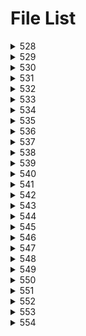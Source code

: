 # File List

<details>
<summary>528</summary>

- [sum](https://ponapon280.github.io/5chSummary/528/sum.html)
- [mod](https://ponapon280.github.io/5chSummary/528/mod.html)

> sum_prefiles
>

> mod_prefiles
>
</details>

<details>
<summary>529</summary>

- [sum](https://ponapon280.github.io/5chSummary/529/sum.html)
- [mod](https://ponapon280.github.io/5chSummary/529/mod.html)
- [url](https://ponapon280.github.io/5chSummary/529/url.html)

> sum_prefiles
>

> mod_prefiles
>
</details>

<details>
<summary>530</summary>

- [sum](https://ponapon280.github.io/5chSummary/530/sum.html)
- [mod](https://ponapon280.github.io/5chSummary/530/mod.html)
- [url](https://ponapon280.github.io/5chSummary/530/url.html)

> sum_prefiles
>

> mod_prefiles
>
</details>

<details>
<summary>531</summary>

- [sum](https://ponapon280.github.io/5chSummary/531/sum.html)
- [mod](https://ponapon280.github.io/5chSummary/531/mod.html)
- [url](https://ponapon280.github.io/5chSummary/531/url.html)
- [mod_2](https://ponapon280.github.io/5chSummary/531/mod_2.html)

> sum_prefiles
>

> mod_prefiles
>
</details>

<details>
<summary>532</summary>

- [sum](https://ponapon280.github.io/5chSummary/532/sum.html)
- [mod](https://ponapon280.github.io/5chSummary/532/mod.html)
- [url](https://ponapon280.github.io/5chSummary/532/url.html)

> sum_prefiles
>
>  - [sum_1](https://ponapon280.github.io/5chSummary/532/sum_prefiles/sum_1.html)
>  - [sum_2](https://ponapon280.github.io/5chSummary/532/sum_prefiles/sum_2.html)
>  - [sum_3](https://ponapon280.github.io/5chSummary/532/sum_prefiles/sum_3.html)
>  - [sum_4](https://ponapon280.github.io/5chSummary/532/sum_prefiles/sum_4.html)
>  - [sum_5](https://ponapon280.github.io/5chSummary/532/sum_prefiles/sum_5.html)

> mod_prefiles
>
>  - [mod_1](https://ponapon280.github.io/5chSummary/532/mod_prefiles/mod_1.html)
>  - [mod_2](https://ponapon280.github.io/5chSummary/532/mod_prefiles/mod_2.html)
>  - [mod_3](https://ponapon280.github.io/5chSummary/532/mod_prefiles/mod_3.html)
>  - [mod_4](https://ponapon280.github.io/5chSummary/532/mod_prefiles/mod_4.html)
>  - [mod_5](https://ponapon280.github.io/5chSummary/532/mod_prefiles/mod_5.html)
</details>

<details>
<summary>533</summary>

- [sum](https://ponapon280.github.io/5chSummary/533/sum.html)
- [mod](https://ponapon280.github.io/5chSummary/533/mod.html)
- [url](https://ponapon280.github.io/5chSummary/533/url.html)

> sum_prefiles
>
>  - [sum_1](https://ponapon280.github.io/5chSummary/533/sum_prefiles/sum_1.html)
>  - [sum_2](https://ponapon280.github.io/5chSummary/533/sum_prefiles/sum_2.html)
>  - [sum_3](https://ponapon280.github.io/5chSummary/533/sum_prefiles/sum_3.html)
>  - [sum_4](https://ponapon280.github.io/5chSummary/533/sum_prefiles/sum_4.html)
>  - [sum_5](https://ponapon280.github.io/5chSummary/533/sum_prefiles/sum_5.html)

> mod_prefiles
>
>  - [mod_1](https://ponapon280.github.io/5chSummary/533/mod_prefiles/mod_1.html)
>  - [mod_2](https://ponapon280.github.io/5chSummary/533/mod_prefiles/mod_2.html)
>  - [mod_3](https://ponapon280.github.io/5chSummary/533/mod_prefiles/mod_3.html)
>  - [mod_4](https://ponapon280.github.io/5chSummary/533/mod_prefiles/mod_4.html)
>  - [mod_5](https://ponapon280.github.io/5chSummary/533/mod_prefiles/mod_5.html)
</details>

<details>
<summary>534</summary>

- [sum](https://ponapon280.github.io/5chSummary/534/sum.html)
- [mod](https://ponapon280.github.io/5chSummary/534/mod.html)
- [url](https://ponapon280.github.io/5chSummary/534/url.html)

> sum_prefiles
>
>  - [sum_1](https://ponapon280.github.io/5chSummary/534/sum_prefiles/sum_1.html)
>  - [sum_2](https://ponapon280.github.io/5chSummary/534/sum_prefiles/sum_2.html)
>  - [sum_3](https://ponapon280.github.io/5chSummary/534/sum_prefiles/sum_3.html)
>  - [sum_4](https://ponapon280.github.io/5chSummary/534/sum_prefiles/sum_4.html)
>  - [sum_5](https://ponapon280.github.io/5chSummary/534/sum_prefiles/sum_5.html)

> mod_prefiles
>
>  - [mod_1](https://ponapon280.github.io/5chSummary/534/mod_prefiles/mod_1.html)
>  - [mod_2](https://ponapon280.github.io/5chSummary/534/mod_prefiles/mod_2.html)
>  - [mod_3](https://ponapon280.github.io/5chSummary/534/mod_prefiles/mod_3.html)
>  - [mod_4](https://ponapon280.github.io/5chSummary/534/mod_prefiles/mod_4.html)
>  - [mod_5](https://ponapon280.github.io/5chSummary/534/mod_prefiles/mod_5.html)
</details>

<details>
<summary>535</summary>

- [sum](https://ponapon280.github.io/5chSummary/535/sum.html)
- [mod](https://ponapon280.github.io/5chSummary/535/mod.html)
- [url](https://ponapon280.github.io/5chSummary/535/url.html)

> sum_prefiles
>
>  - [sum_1](https://ponapon280.github.io/5chSummary/535/sum_prefiles/sum_1.html)
>  - [sum_2](https://ponapon280.github.io/5chSummary/535/sum_prefiles/sum_2.html)
>  - [sum_3](https://ponapon280.github.io/5chSummary/535/sum_prefiles/sum_3.html)
>  - [sum_4](https://ponapon280.github.io/5chSummary/535/sum_prefiles/sum_4.html)
>  - [sum_5](https://ponapon280.github.io/5chSummary/535/sum_prefiles/sum_5.html)

> mod_prefiles
>
>  - [mod_1](https://ponapon280.github.io/5chSummary/535/mod_prefiles/mod_1.html)
>  - [mod_2](https://ponapon280.github.io/5chSummary/535/mod_prefiles/mod_2.html)
>  - [mod_3](https://ponapon280.github.io/5chSummary/535/mod_prefiles/mod_3.html)
>  - [mod_4](https://ponapon280.github.io/5chSummary/535/mod_prefiles/mod_4.html)
>  - [mod_5](https://ponapon280.github.io/5chSummary/535/mod_prefiles/mod_5.html)
</details>

<details>
<summary>536</summary>

- [sum](https://ponapon280.github.io/5chSummary/536/sum.html)
- [mod](https://ponapon280.github.io/5chSummary/536/mod.html)
- [url](https://ponapon280.github.io/5chSummary/536/url.html)

> sum_prefiles
>
>  - [sum_1](https://ponapon280.github.io/5chSummary/536/sum_prefiles/sum_1.html)
>  - [sum_2](https://ponapon280.github.io/5chSummary/536/sum_prefiles/sum_2.html)
>  - [sum_3](https://ponapon280.github.io/5chSummary/536/sum_prefiles/sum_3.html)
>  - [sum_4](https://ponapon280.github.io/5chSummary/536/sum_prefiles/sum_4.html)
>  - [sum_5](https://ponapon280.github.io/5chSummary/536/sum_prefiles/sum_5.html)

> mod_prefiles
>
>  - [mod_1](https://ponapon280.github.io/5chSummary/536/mod_prefiles/mod_1.html)
>  - [mod_2](https://ponapon280.github.io/5chSummary/536/mod_prefiles/mod_2.html)
>  - [mod_3](https://ponapon280.github.io/5chSummary/536/mod_prefiles/mod_3.html)
>  - [mod_4](https://ponapon280.github.io/5chSummary/536/mod_prefiles/mod_4.html)
>  - [mod_5](https://ponapon280.github.io/5chSummary/536/mod_prefiles/mod_5.html)
</details>

<details>
<summary>537</summary>

- [sum](https://ponapon280.github.io/5chSummary/537/sum.html)
- [mod](https://ponapon280.github.io/5chSummary/537/mod.html)
- [url](https://ponapon280.github.io/5chSummary/537/url.html)

> sum_prefiles
>
>  - [sum_1](https://ponapon280.github.io/5chSummary/537/sum_prefiles/sum_1.html)
>  - [sum_2](https://ponapon280.github.io/5chSummary/537/sum_prefiles/sum_2.html)
>  - [sum_3](https://ponapon280.github.io/5chSummary/537/sum_prefiles/sum_3.html)
>  - [sum_4](https://ponapon280.github.io/5chSummary/537/sum_prefiles/sum_4.html)
>  - [sum_5](https://ponapon280.github.io/5chSummary/537/sum_prefiles/sum_5.html)

> mod_prefiles
>
>  - [mod_1](https://ponapon280.github.io/5chSummary/537/mod_prefiles/mod_1.html)
>  - [mod_2](https://ponapon280.github.io/5chSummary/537/mod_prefiles/mod_2.html)
>  - [mod_3](https://ponapon280.github.io/5chSummary/537/mod_prefiles/mod_3.html)
>  - [mod_4](https://ponapon280.github.io/5chSummary/537/mod_prefiles/mod_4.html)
>  - [mod_5](https://ponapon280.github.io/5chSummary/537/mod_prefiles/mod_5.html)
</details>

<details>
<summary>538</summary>

- [sum](https://ponapon280.github.io/5chSummary/538/sum.html)
- [mod](https://ponapon280.github.io/5chSummary/538/mod.html)
- [url](https://ponapon280.github.io/5chSummary/538/url.html)

> sum_prefiles
>
>  - [sum_1](https://ponapon280.github.io/5chSummary/538/sum_prefiles/sum_1.html)
>  - [sum_2](https://ponapon280.github.io/5chSummary/538/sum_prefiles/sum_2.html)
>  - [sum_3](https://ponapon280.github.io/5chSummary/538/sum_prefiles/sum_3.html)
>  - [sum_4](https://ponapon280.github.io/5chSummary/538/sum_prefiles/sum_4.html)
>  - [sum_5](https://ponapon280.github.io/5chSummary/538/sum_prefiles/sum_5.html)

> mod_prefiles
>
>  - [mod_1](https://ponapon280.github.io/5chSummary/538/mod_prefiles/mod_1.html)
>  - [mod_2](https://ponapon280.github.io/5chSummary/538/mod_prefiles/mod_2.html)
>  - [mod_3](https://ponapon280.github.io/5chSummary/538/mod_prefiles/mod_3.html)
>  - [mod_4](https://ponapon280.github.io/5chSummary/538/mod_prefiles/mod_4.html)
>  - [mod_5](https://ponapon280.github.io/5chSummary/538/mod_prefiles/mod_5.html)
</details>

<details>
<summary>539</summary>

- [sum](https://ponapon280.github.io/5chSummary/539/sum.html)
- [mod](https://ponapon280.github.io/5chSummary/539/mod.html)
- [url](https://ponapon280.github.io/5chSummary/539/url.html)

> sum_prefiles
>
>  - [sum_1](https://ponapon280.github.io/5chSummary/539/sum_prefiles/sum_1.html)
>  - [sum_2](https://ponapon280.github.io/5chSummary/539/sum_prefiles/sum_2.html)
>  - [sum_3](https://ponapon280.github.io/5chSummary/539/sum_prefiles/sum_3.html)
>  - [sum_4](https://ponapon280.github.io/5chSummary/539/sum_prefiles/sum_4.html)
>  - [sum_5](https://ponapon280.github.io/5chSummary/539/sum_prefiles/sum_5.html)

> mod_prefiles
>
>  - [mod_1](https://ponapon280.github.io/5chSummary/539/mod_prefiles/mod_1.html)
>  - [mod_2](https://ponapon280.github.io/5chSummary/539/mod_prefiles/mod_2.html)
>  - [mod_3](https://ponapon280.github.io/5chSummary/539/mod_prefiles/mod_3.html)
>  - [mod_4](https://ponapon280.github.io/5chSummary/539/mod_prefiles/mod_4.html)
>  - [mod_5](https://ponapon280.github.io/5chSummary/539/mod_prefiles/mod_5.html)
</details>

<details>
<summary>540</summary>

- [sum](https://ponapon280.github.io/5chSummary/540/sum.html)
- [mod](https://ponapon280.github.io/5chSummary/540/mod.html)
- [url](https://ponapon280.github.io/5chSummary/540/url.html)

> sum_prefiles
>
>  - [sum_1](https://ponapon280.github.io/5chSummary/540/sum_prefiles/sum_1.html)
>  - [sum_2](https://ponapon280.github.io/5chSummary/540/sum_prefiles/sum_2.html)
>  - [sum_3](https://ponapon280.github.io/5chSummary/540/sum_prefiles/sum_3.html)
>  - [sum_4](https://ponapon280.github.io/5chSummary/540/sum_prefiles/sum_4.html)
>  - [sum_5](https://ponapon280.github.io/5chSummary/540/sum_prefiles/sum_5.html)

> mod_prefiles
>
>  - [mod_1](https://ponapon280.github.io/5chSummary/540/mod_prefiles/mod_1.html)
>  - [mod_2](https://ponapon280.github.io/5chSummary/540/mod_prefiles/mod_2.html)
>  - [mod_3](https://ponapon280.github.io/5chSummary/540/mod_prefiles/mod_3.html)
>  - [mod_4](https://ponapon280.github.io/5chSummary/540/mod_prefiles/mod_4.html)
>  - [mod_5](https://ponapon280.github.io/5chSummary/540/mod_prefiles/mod_5.html)
</details>

<details>
<summary>541</summary>

- [sum](https://ponapon280.github.io/5chSummary/541/sum.html)
- [mod](https://ponapon280.github.io/5chSummary/541/mod.html)
- [url](https://ponapon280.github.io/5chSummary/541/url.html)

> sum_prefiles
>
>  - [sum_1](https://ponapon280.github.io/5chSummary/541/sum_prefiles/sum_1.html)
>  - [sum_2](https://ponapon280.github.io/5chSummary/541/sum_prefiles/sum_2.html)
>  - [sum_3](https://ponapon280.github.io/5chSummary/541/sum_prefiles/sum_3.html)
>  - [sum_4](https://ponapon280.github.io/5chSummary/541/sum_prefiles/sum_4.html)
>  - [sum_5](https://ponapon280.github.io/5chSummary/541/sum_prefiles/sum_5.html)

> mod_prefiles
>
>  - [mod_1](https://ponapon280.github.io/5chSummary/541/mod_prefiles/mod_1.html)
>  - [mod_2](https://ponapon280.github.io/5chSummary/541/mod_prefiles/mod_2.html)
>  - [mod_3](https://ponapon280.github.io/5chSummary/541/mod_prefiles/mod_3.html)
>  - [mod_4](https://ponapon280.github.io/5chSummary/541/mod_prefiles/mod_4.html)
>  - [mod_5](https://ponapon280.github.io/5chSummary/541/mod_prefiles/mod_5.html)
</details>

<details>
<summary>542</summary>

- [sum](https://ponapon280.github.io/5chSummary/542/sum.html)
- [mod](https://ponapon280.github.io/5chSummary/542/mod.html)
- [url](https://ponapon280.github.io/5chSummary/542/url.html)

> sum_prefiles
>
>  - [sum_1](https://ponapon280.github.io/5chSummary/542/sum_prefiles/sum_1.html)
>  - [sum_2](https://ponapon280.github.io/5chSummary/542/sum_prefiles/sum_2.html)
>  - [sum_3](https://ponapon280.github.io/5chSummary/542/sum_prefiles/sum_3.html)
>  - [sum_4](https://ponapon280.github.io/5chSummary/542/sum_prefiles/sum_4.html)
>  - [sum_5](https://ponapon280.github.io/5chSummary/542/sum_prefiles/sum_5.html)

> mod_prefiles
>
>  - [mod_1](https://ponapon280.github.io/5chSummary/542/mod_prefiles/mod_1.html)
>  - [mod_2](https://ponapon280.github.io/5chSummary/542/mod_prefiles/mod_2.html)
>  - [mod_3](https://ponapon280.github.io/5chSummary/542/mod_prefiles/mod_3.html)
>  - [mod_4](https://ponapon280.github.io/5chSummary/542/mod_prefiles/mod_4.html)
>  - [mod_5](https://ponapon280.github.io/5chSummary/542/mod_prefiles/mod_5.html)
</details>

<details>
<summary>543</summary>

- [sum](https://ponapon280.github.io/5chSummary/543/sum.html)
- [mod](https://ponapon280.github.io/5chSummary/543/mod.html)
- [url](https://ponapon280.github.io/5chSummary/543/url.html)

> sum_prefiles
>
>  - [sum_1](https://ponapon280.github.io/5chSummary/543/sum_prefiles/sum_1.html)
>  - [sum_2](https://ponapon280.github.io/5chSummary/543/sum_prefiles/sum_2.html)
>  - [sum_3](https://ponapon280.github.io/5chSummary/543/sum_prefiles/sum_3.html)
>  - [sum_4](https://ponapon280.github.io/5chSummary/543/sum_prefiles/sum_4.html)
>  - [sum_5](https://ponapon280.github.io/5chSummary/543/sum_prefiles/sum_5.html)

> mod_prefiles
>
>  - [mod_1](https://ponapon280.github.io/5chSummary/543/mod_prefiles/mod_1.html)
>  - [mod_2](https://ponapon280.github.io/5chSummary/543/mod_prefiles/mod_2.html)
>  - [mod_3](https://ponapon280.github.io/5chSummary/543/mod_prefiles/mod_3.html)
>  - [mod_4](https://ponapon280.github.io/5chSummary/543/mod_prefiles/mod_4.html)
>  - [mod_5](https://ponapon280.github.io/5chSummary/543/mod_prefiles/mod_5.html)
</details>

<details>
<summary>544</summary>

- [sum](https://ponapon280.github.io/5chSummary/544/sum.html)
- [mod](https://ponapon280.github.io/5chSummary/544/mod.html)
- [url](https://ponapon280.github.io/5chSummary/544/url.html)

> sum_prefiles
>
>  - [sum_1](https://ponapon280.github.io/5chSummary/544/sum_prefiles/sum_1.html)
>  - [sum_2](https://ponapon280.github.io/5chSummary/544/sum_prefiles/sum_2.html)
>  - [sum_3](https://ponapon280.github.io/5chSummary/544/sum_prefiles/sum_3.html)
>  - [sum_4](https://ponapon280.github.io/5chSummary/544/sum_prefiles/sum_4.html)
>  - [sum_5](https://ponapon280.github.io/5chSummary/544/sum_prefiles/sum_5.html)

> mod_prefiles
>
>  - [mod_1](https://ponapon280.github.io/5chSummary/544/mod_prefiles/mod_1.html)
>  - [mod_2](https://ponapon280.github.io/5chSummary/544/mod_prefiles/mod_2.html)
>  - [mod_3](https://ponapon280.github.io/5chSummary/544/mod_prefiles/mod_3.html)
>  - [mod_4](https://ponapon280.github.io/5chSummary/544/mod_prefiles/mod_4.html)
>  - [mod_5](https://ponapon280.github.io/5chSummary/544/mod_prefiles/mod_5.html)
</details>

<details>
<summary>545</summary>

- [sum](https://ponapon280.github.io/5chSummary/545/sum.html)
- [mod](https://ponapon280.github.io/5chSummary/545/mod.html)
- [url](https://ponapon280.github.io/5chSummary/545/url.html)
- [civitai](https://ponapon280.github.io/5chSummary/545/civitai.html)

> sum_prefiles
>
>  - [sum_1](https://ponapon280.github.io/5chSummary/545/sum_prefiles/sum_1.html)
>  - [sum_2](https://ponapon280.github.io/5chSummary/545/sum_prefiles/sum_2.html)
>  - [sum_3](https://ponapon280.github.io/5chSummary/545/sum_prefiles/sum_3.html)
>  - [sum_4](https://ponapon280.github.io/5chSummary/545/sum_prefiles/sum_4.html)
>  - [sum_5](https://ponapon280.github.io/5chSummary/545/sum_prefiles/sum_5.html)

> mod_prefiles
>
>  - [mod_1](https://ponapon280.github.io/5chSummary/545/mod_prefiles/mod_1.html)
>  - [mod_2](https://ponapon280.github.io/5chSummary/545/mod_prefiles/mod_2.html)
>  - [mod_3](https://ponapon280.github.io/5chSummary/545/mod_prefiles/mod_3.html)
>  - [mod_4](https://ponapon280.github.io/5chSummary/545/mod_prefiles/mod_4.html)
>  - [mod_5](https://ponapon280.github.io/5chSummary/545/mod_prefiles/mod_5.html)
</details>

<details>
<summary>546</summary>

- [sum](https://ponapon280.github.io/5chSummary/546/sum.html)
- [mod](https://ponapon280.github.io/5chSummary/546/mod.html)
- [url](https://ponapon280.github.io/5chSummary/546/url.html)
- [civitai](https://ponapon280.github.io/5chSummary/546/civitai.html)

> sum_prefiles
>
>  - [sum_1](https://ponapon280.github.io/5chSummary/546/sum_prefiles/sum_1.html)
>  - [sum_2](https://ponapon280.github.io/5chSummary/546/sum_prefiles/sum_2.html)
>  - [sum_3](https://ponapon280.github.io/5chSummary/546/sum_prefiles/sum_3.html)
>  - [sum_4](https://ponapon280.github.io/5chSummary/546/sum_prefiles/sum_4.html)
>  - [sum_5](https://ponapon280.github.io/5chSummary/546/sum_prefiles/sum_5.html)

> mod_prefiles
>
>  - [mod_1](https://ponapon280.github.io/5chSummary/546/mod_prefiles/mod_1.html)
>  - [mod_2](https://ponapon280.github.io/5chSummary/546/mod_prefiles/mod_2.html)
>  - [mod_3](https://ponapon280.github.io/5chSummary/546/mod_prefiles/mod_3.html)
>  - [mod_4](https://ponapon280.github.io/5chSummary/546/mod_prefiles/mod_4.html)
>  - [mod_5](https://ponapon280.github.io/5chSummary/546/mod_prefiles/mod_5.html)
</details>

<details>
<summary>547</summary>

- [sum](https://ponapon280.github.io/5chSummary/547/sum.html)
- [mod](https://ponapon280.github.io/5chSummary/547/mod.html)
- [url](https://ponapon280.github.io/5chSummary/547/url.html)
- [civitai](https://ponapon280.github.io/5chSummary/547/civitai.html)

> sum_prefiles
>
>  - [sum_1](https://ponapon280.github.io/5chSummary/547/sum_prefiles/sum_1.html)
>  - [sum_2](https://ponapon280.github.io/5chSummary/547/sum_prefiles/sum_2.html)
>  - [sum_3](https://ponapon280.github.io/5chSummary/547/sum_prefiles/sum_3.html)
>  - [sum_4](https://ponapon280.github.io/5chSummary/547/sum_prefiles/sum_4.html)
>  - [sum_5](https://ponapon280.github.io/5chSummary/547/sum_prefiles/sum_5.html)

> mod_prefiles
>
>  - [mod_1](https://ponapon280.github.io/5chSummary/547/mod_prefiles/mod_1.html)
>  - [mod_2](https://ponapon280.github.io/5chSummary/547/mod_prefiles/mod_2.html)
>  - [mod_3](https://ponapon280.github.io/5chSummary/547/mod_prefiles/mod_3.html)
>  - [mod_4](https://ponapon280.github.io/5chSummary/547/mod_prefiles/mod_4.html)
>  - [mod_5](https://ponapon280.github.io/5chSummary/547/mod_prefiles/mod_5.html)
</details>

<details>
<summary>548</summary>

- [sum](https://ponapon280.github.io/5chSummary/548/sum.html)
- [mod](https://ponapon280.github.io/5chSummary/548/mod.html)
- [url](https://ponapon280.github.io/5chSummary/548/url.html)
- [civitai](https://ponapon280.github.io/5chSummary/548/civitai.html)

> sum_prefiles
>
>  - [sum_1](https://ponapon280.github.io/5chSummary/548/sum_prefiles/sum_1.html)
>  - [sum_2](https://ponapon280.github.io/5chSummary/548/sum_prefiles/sum_2.html)
>  - [sum_3](https://ponapon280.github.io/5chSummary/548/sum_prefiles/sum_3.html)
>  - [sum_4](https://ponapon280.github.io/5chSummary/548/sum_prefiles/sum_4.html)
>  - [sum_5](https://ponapon280.github.io/5chSummary/548/sum_prefiles/sum_5.html)

> mod_prefiles
>
>  - [mod_1](https://ponapon280.github.io/5chSummary/548/mod_prefiles/mod_1.html)
>  - [mod_2](https://ponapon280.github.io/5chSummary/548/mod_prefiles/mod_2.html)
>  - [mod_3](https://ponapon280.github.io/5chSummary/548/mod_prefiles/mod_3.html)
>  - [mod_4](https://ponapon280.github.io/5chSummary/548/mod_prefiles/mod_4.html)
>  - [mod_5](https://ponapon280.github.io/5chSummary/548/mod_prefiles/mod_5.html)
</details>

<details>
<summary>549</summary>

- [sum](https://ponapon280.github.io/5chSummary/549/sum.html)
- [mod](https://ponapon280.github.io/5chSummary/549/mod.html)
- [url](https://ponapon280.github.io/5chSummary/549/url.html)
- [civitai](https://ponapon280.github.io/5chSummary/549/civitai.html)

> sum_prefiles
>
>  - [sum_1](https://ponapon280.github.io/5chSummary/549/sum_prefiles/sum_1.html)
>  - [sum_2](https://ponapon280.github.io/5chSummary/549/sum_prefiles/sum_2.html)
>  - [sum_3](https://ponapon280.github.io/5chSummary/549/sum_prefiles/sum_3.html)
>  - [sum_4](https://ponapon280.github.io/5chSummary/549/sum_prefiles/sum_4.html)
>  - [sum_5](https://ponapon280.github.io/5chSummary/549/sum_prefiles/sum_5.html)

> mod_prefiles
>
>  - [mod_1](https://ponapon280.github.io/5chSummary/549/mod_prefiles/mod_1.html)
>  - [mod_2](https://ponapon280.github.io/5chSummary/549/mod_prefiles/mod_2.html)
>  - [mod_3](https://ponapon280.github.io/5chSummary/549/mod_prefiles/mod_3.html)
>  - [mod_4](https://ponapon280.github.io/5chSummary/549/mod_prefiles/mod_4.html)
>  - [mod_5](https://ponapon280.github.io/5chSummary/549/mod_prefiles/mod_5.html)
</details>

<details>
<summary>550</summary>

- [sum](https://ponapon280.github.io/5chSummary/550/sum.html)
- [mod](https://ponapon280.github.io/5chSummary/550/mod.html)
- [url](https://ponapon280.github.io/5chSummary/550/url.html)
- [civitai](https://ponapon280.github.io/5chSummary/550/civitai.html)

> sum_prefiles
>
>  - [sum_1](https://ponapon280.github.io/5chSummary/550/sum_prefiles/sum_1.html)
>  - [sum_2](https://ponapon280.github.io/5chSummary/550/sum_prefiles/sum_2.html)
>  - [sum_3](https://ponapon280.github.io/5chSummary/550/sum_prefiles/sum_3.html)
>  - [sum_4](https://ponapon280.github.io/5chSummary/550/sum_prefiles/sum_4.html)
>  - [sum_5](https://ponapon280.github.io/5chSummary/550/sum_prefiles/sum_5.html)

> mod_prefiles
>
>  - [mod_1](https://ponapon280.github.io/5chSummary/550/mod_prefiles/mod_1.html)
>  - [mod_2](https://ponapon280.github.io/5chSummary/550/mod_prefiles/mod_2.html)
>  - [mod_3](https://ponapon280.github.io/5chSummary/550/mod_prefiles/mod_3.html)
>  - [mod_4](https://ponapon280.github.io/5chSummary/550/mod_prefiles/mod_4.html)
>  - [mod_5](https://ponapon280.github.io/5chSummary/550/mod_prefiles/mod_5.html)
</details>

<details>
<summary>551</summary>

- [sum](https://ponapon280.github.io/5chSummary/551/sum.html)
- [mod](https://ponapon280.github.io/5chSummary/551/mod.html)
- [url](https://ponapon280.github.io/5chSummary/551/url.html)
- [civitai](https://ponapon280.github.io/5chSummary/551/civitai.html)

> sum_prefiles
>
>  - [sum_1](https://ponapon280.github.io/5chSummary/551/sum_prefiles/sum_1.html)
>  - [sum_2](https://ponapon280.github.io/5chSummary/551/sum_prefiles/sum_2.html)
>  - [sum_3](https://ponapon280.github.io/5chSummary/551/sum_prefiles/sum_3.html)
>  - [sum_4](https://ponapon280.github.io/5chSummary/551/sum_prefiles/sum_4.html)
>  - [sum_5](https://ponapon280.github.io/5chSummary/551/sum_prefiles/sum_5.html)

> mod_prefiles
>
>  - [mod_1](https://ponapon280.github.io/5chSummary/551/mod_prefiles/mod_1.html)
>  - [mod_2](https://ponapon280.github.io/5chSummary/551/mod_prefiles/mod_2.html)
>  - [mod_3](https://ponapon280.github.io/5chSummary/551/mod_prefiles/mod_3.html)
>  - [mod_4](https://ponapon280.github.io/5chSummary/551/mod_prefiles/mod_4.html)
>  - [mod_5](https://ponapon280.github.io/5chSummary/551/mod_prefiles/mod_5.html)
</details>

<details>
<summary>552</summary>

- [sum](https://ponapon280.github.io/5chSummary/552/sum.html)
- [mod](https://ponapon280.github.io/5chSummary/552/mod.html)
- [url](https://ponapon280.github.io/5chSummary/552/url.html)
- [civitai](https://ponapon280.github.io/5chSummary/552/civitai.html)

> sum_prefiles
>
>  - [sum_1](https://ponapon280.github.io/5chSummary/552/sum_prefiles/sum_1.html)
>  - [sum_2](https://ponapon280.github.io/5chSummary/552/sum_prefiles/sum_2.html)
>  - [sum_3](https://ponapon280.github.io/5chSummary/552/sum_prefiles/sum_3.html)
>  - [sum_4](https://ponapon280.github.io/5chSummary/552/sum_prefiles/sum_4.html)
>  - [sum_5](https://ponapon280.github.io/5chSummary/552/sum_prefiles/sum_5.html)

> mod_prefiles
>
>  - [mod_1](https://ponapon280.github.io/5chSummary/552/mod_prefiles/mod_1.html)
>  - [mod_2](https://ponapon280.github.io/5chSummary/552/mod_prefiles/mod_2.html)
>  - [mod_3](https://ponapon280.github.io/5chSummary/552/mod_prefiles/mod_3.html)
>  - [mod_4](https://ponapon280.github.io/5chSummary/552/mod_prefiles/mod_4.html)
>  - [mod_5](https://ponapon280.github.io/5chSummary/552/mod_prefiles/mod_5.html)
</details>

<details>
<summary>553</summary>

- [sum](https://ponapon280.github.io/5chSummary/553/sum.html)
- [mod](https://ponapon280.github.io/5chSummary/553/mod.html)
- [url](https://ponapon280.github.io/5chSummary/553/url.html)

> sum_prefiles
>
>  - [sum_1](https://ponapon280.github.io/5chSummary/553/sum_prefiles/sum_1.html)
>  - [sum_2](https://ponapon280.github.io/5chSummary/553/sum_prefiles/sum_2.html)
>  - [sum_3](https://ponapon280.github.io/5chSummary/553/sum_prefiles/sum_3.html)
>  - [sum_4](https://ponapon280.github.io/5chSummary/553/sum_prefiles/sum_4.html)
>  - [sum_5](https://ponapon280.github.io/5chSummary/553/sum_prefiles/sum_5.html)

> mod_prefiles
>
>  - [mod_1](https://ponapon280.github.io/5chSummary/553/mod_prefiles/mod_1.html)
>  - [mod_2](https://ponapon280.github.io/5chSummary/553/mod_prefiles/mod_2.html)
>  - [mod_3](https://ponapon280.github.io/5chSummary/553/mod_prefiles/mod_3.html)
>  - [mod_4](https://ponapon280.github.io/5chSummary/553/mod_prefiles/mod_4.html)
>  - [mod_5](https://ponapon280.github.io/5chSummary/553/mod_prefiles/mod_5.html)
</details>

<details>
<summary>554</summary>

- [sum](https://ponapon280.github.io/5chSummary/554/sum.html)
- [mod](https://ponapon280.github.io/5chSummary/554/mod.html)
- [url](https://ponapon280.github.io/5chSummary/554/url.html)

> sum_prefiles
>
>  - [sum_1](https://ponapon280.github.io/5chSummary/554/sum_prefiles/sum_1.html)
>  - [sum_2](https://ponapon280.github.io/5chSummary/554/sum_prefiles/sum_2.html)
>  - [sum_3](https://ponapon280.github.io/5chSummary/554/sum_prefiles/sum_3.html)
>  - [sum_4](https://ponapon280.github.io/5chSummary/554/sum_prefiles/sum_4.html)
>  - [sum_5](https://ponapon280.github.io/5chSummary/554/sum_prefiles/sum_5.html)

> mod_prefiles
>
>  - [mod_1](https://ponapon280.github.io/5chSummary/554/mod_prefiles/mod_1.html)
>  - [mod_2](https://ponapon280.github.io/5chSummary/554/mod_prefiles/mod_2.html)
>  - [mod_3](https://ponapon280.github.io/5chSummary/554/mod_prefiles/mod_3.html)
>  - [mod_4](https://ponapon280.github.io/5chSummary/554/mod_prefiles/mod_4.html)
>  - [mod_5](https://ponapon280.github.io/5chSummary/554/mod_prefiles/mod_5.html)
</details>

